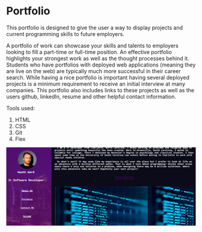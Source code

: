 # Portfolio

This portfolio is designed to give the user a way to display projects and current programming skills to future employers.  

A portfolio of work can showcase your skills and talents to employers looking to fill a part-time or full-time position. An effective portfolio highlights your strongest work as well as the thought processes behind it. Students who have portfolios with deployed web applications (meaning they are live on the web) are typically much more successful in their career search. While having a nice portfolio is important having several deployed projects is a minimum requirement to receive an initial interview at many companies. This portfolio also includes links to these projects as well as the users github, linkedIn, resume and other helpful contact information.

Tools used:
1. HTML
2. CSS
3. Git
4. Flex


![Portfolio Screenshot](assets/img/PorfolioScreenshot.png)
